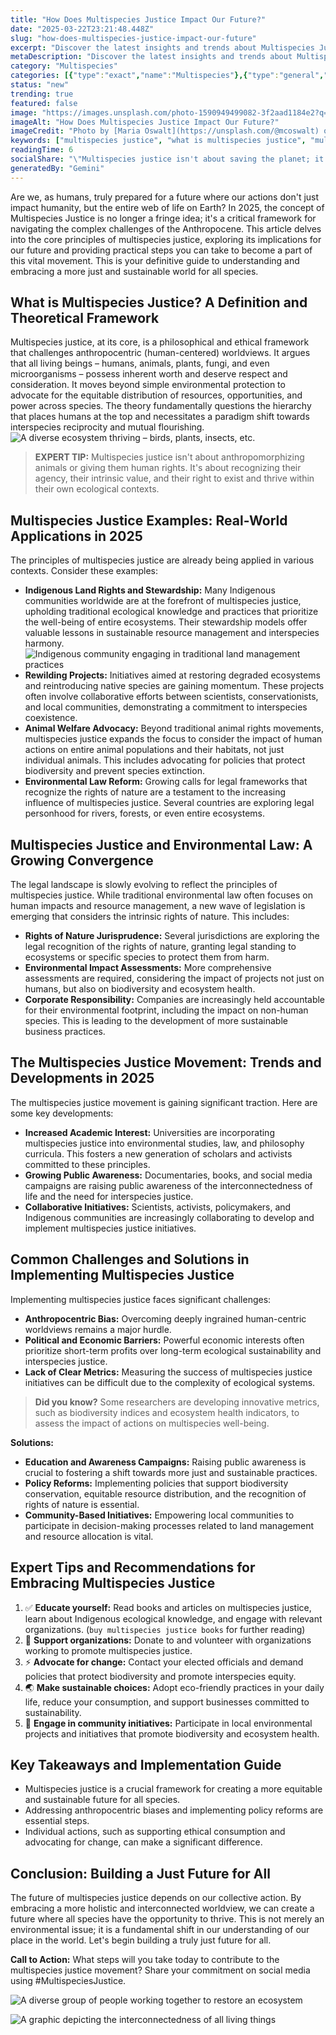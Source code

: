 ```yaml
---
title: "How Does Multispecies Justice Impact Our Future?"
date: "2025-03-22T23:21:48.448Z"
slug: "how-does-multispecies-justice-impact-our-future"
excerpt: "Discover the latest insights and trends about Multispecies Justice. This comprehensive guide covers everything you need to know about Multispecies Justice in 2025."
metaDescription: "Discover the latest insights and trends about Multispecies Justice. This comprehensive guide covers everything you need to know about Multispecies Justice ..."
category: "Multispecies"
categories: [{"type":"exact","name":"Multispecies"},{"type":"general","name":"Environmental Ethics"},{"type":"medium","name":"Animal Rights"},{"type":"specific","name":"Conservation Law"},{"type":"niche","name":"Wildlife Corridors"}]
status: "new"
trending: true
featured: false
image: "https://images.unsplash.com/photo-1590949499082-3f2aad1184e2?q=85&w=1200&fit=max&fm=webp&auto=compress"
imageAlt: "How Does Multispecies Justice Impact Our Future?"
imageCredit: "Photo by [Maria Oswalt](https://unsplash.com/@mcoswalt) on Unsplash"
keywords: ["multispecies justice", "what is multispecies justice", "multispecies justice examples", "multispecies justice definition", "multispecies justice theory", "multispecies justice and environmental law", "multispecies justice books", "multispecies justice articles", "buy multispecies justice books", "multispecies justice movement"]
readingTime: 6
socialShare: "\"Multispecies justice isn't about saving the planet; it's about recognizing our shared existence and building a future where all life has a right to thrive.\""
generatedBy: "Gemini"
---
```




Are we, as humans, truly prepared for a future where our actions don't just impact humanity, but the entire web of life on Earth?  In 2025, the concept of Multispecies Justice is no longer a fringe idea; it's a critical framework for navigating the complex challenges of the Anthropocene. This article delves into the core principles of multispecies justice, exploring its implications for our future and providing practical steps you can take to become a part of this vital movement.  This is your definitive guide to understanding and embracing a more just and sustainable world for all species.

## What is Multispecies Justice? A Definition and Theoretical Framework

Multispecies justice, at its core, is a philosophical and ethical framework that challenges anthropocentric (human-centered) worldviews.  It argues that all living beings – humans, animals, plants, fungi, and even microorganisms – possess inherent worth and deserve respect and consideration.  It moves beyond simple environmental protection to advocate for the equitable distribution of resources, opportunities, and power across species.  The theory fundamentally questions the hierarchy that places humans at the top and necessitates a paradigm shift towards interspecies reciprocity and mutual flourishing. ![A diverse ecosystem thriving – birds, plants, insects, etc.](https://images.unsplash.com/photo-1606323518213-ba20fcddec0d?q=85&w=1200&fit=max&fm=webp&auto=compress)

> **EXPERT TIP:** Multispecies justice isn't about anthropomorphizing animals or giving them human rights. It's about recognizing their agency, their intrinsic value, and their right to exist and thrive within their own ecological contexts.

## Multispecies Justice Examples: Real-World Applications in 2025

The principles of multispecies justice are already being applied in various contexts.  Consider these examples:

* **Indigenous Land Rights and Stewardship:**  Many Indigenous communities worldwide are at the forefront of multispecies justice, upholding traditional ecological knowledge and practices that prioritize the well-being of entire ecosystems.  Their stewardship models offer valuable lessons in sustainable resource management and interspecies harmony. ![Indigenous community engaging in traditional land management practices](https://images.unsplash.com/photo-1616095530025-96ddb5c7d5f1?q=85&w=1200&fit=max&fm=webp&auto=compress)
* **Rewilding Projects:**  Initiatives aimed at restoring degraded ecosystems and reintroducing native species are gaining momentum.  These projects often involve collaborative efforts between scientists, conservationists, and local communities, demonstrating a commitment to interspecies coexistence.
* **Animal Welfare Advocacy:**  Beyond traditional animal rights movements, multispecies justice expands the focus to consider the impact of human actions on entire animal populations and their habitats, not just individual animals.  This includes advocating for policies that protect biodiversity and prevent species extinction.
* **Environmental Law Reform:**  Growing calls for legal frameworks that recognize the rights of nature are a testament to the increasing influence of multispecies justice.  Several countries are exploring legal personhood for rivers, forests, or even entire ecosystems.

## Multispecies Justice and Environmental Law: A Growing Convergence

The legal landscape is slowly evolving to reflect the principles of multispecies justice.  While traditional environmental law often focuses on human impacts and resource management, a new wave of legislation is emerging that considers the intrinsic rights of nature.  This includes:

* **Rights of Nature Jurisprudence:**  Several jurisdictions are exploring the legal recognition of the rights of nature, granting legal standing to ecosystems or specific species to protect them from harm.
* **Environmental Impact Assessments:**  More comprehensive assessments are required, considering the impact of projects not just on humans, but also on biodiversity and ecosystem health.
* **Corporate Responsibility:**  Companies are increasingly held accountable for their environmental footprint, including the impact on non-human species.  This is leading to the development of more sustainable business practices.

## The Multispecies Justice Movement: Trends and Developments in 2025

The multispecies justice movement is gaining significant traction.  Here are some key developments:

* **Increased Academic Interest:**  Universities are incorporating multispecies justice into environmental studies, law, and philosophy curricula.  This fosters a new generation of scholars and activists committed to these principles.
* **Growing Public Awareness:**  Documentaries, books, and social media campaigns are raising public awareness of the interconnectedness of life and the need for interspecies justice.
* **Collaborative Initiatives:**  Scientists, activists, policymakers, and Indigenous communities are increasingly collaborating to develop and implement multispecies justice initiatives.

## Common Challenges and Solutions in Implementing Multispecies Justice

Implementing multispecies justice faces significant challenges:

* **Anthropocentric Bias:**  Overcoming deeply ingrained human-centric worldviews remains a major hurdle.
* **Political and Economic Barriers:**  Powerful economic interests often prioritize short-term profits over long-term ecological sustainability and interspecies justice.
* **Lack of Clear Metrics:**  Measuring the success of multispecies justice initiatives can be difficult due to the complexity of ecological systems.

> **Did you know?**  Some researchers are developing innovative metrics, such as biodiversity indices and ecosystem health indicators, to assess the impact of actions on multispecies well-being.

**Solutions:**

* **Education and Awareness Campaigns:**  Raising public awareness is crucial to fostering a shift towards more just and sustainable practices.
* **Policy Reforms:**  Implementing policies that support biodiversity conservation, equitable resource distribution, and the recognition of rights of nature is essential.
* **Community-Based Initiatives:**  Empowering local communities to participate in decision-making processes related to land management and resource allocation is vital.

## Expert Tips and Recommendations for Embracing Multispecies Justice

1.  ✅ **Educate yourself:** Read books and articles on multispecies justice, learn about Indigenous ecological knowledge, and engage with relevant organizations.  (`buy multispecies justice books` for further reading)
2. 🔑 **Support organizations:** Donate to and volunteer with organizations working to promote multispecies justice.
3. ⚡ **Advocate for change:** Contact your elected officials and demand policies that protect biodiversity and promote interspecies equity.
4.  🌏 **Make sustainable choices:** Adopt eco-friendly practices in your daily life, reduce your consumption, and support businesses committed to sustainability.
5.  🌱 **Engage in community initiatives:** Participate in local environmental projects and initiatives that promote biodiversity and ecosystem health.

## Key Takeaways and Implementation Guide

* Multispecies justice is a crucial framework for creating a more equitable and sustainable future for all species.
* Addressing anthropocentric biases and implementing policy reforms are essential steps.
* Individual actions, such as supporting ethical consumption and advocating for change, can make a significant difference.

## Conclusion:  Building a Just Future for All

The future of multispecies justice depends on our collective action.  By embracing a more holistic and interconnected worldview, we can create a future where all species have the opportunity to thrive.  This is not merely an environmental issue; it is a fundamental shift in our understanding of our place in the world.  Let's begin building a truly just future for all.

**Call to Action:**  What steps will you take today to contribute to the multispecies justice movement? Share your commitment on social media using #MultispeciesJustice.

![A diverse group of people working together to restore an ecosystem](https://images.unsplash.com/photo-1591713480480-6a5aeb63b1a6?q=85&w=1200&fit=max&fm=webp&auto=compress)

![A graphic depicting the interconnectedness of all living things](https://images.unsplash.com/photo-1590949499082-3f2aad1184e2?q=85&w=1200&fit=max&fm=webp&auto=compress)

